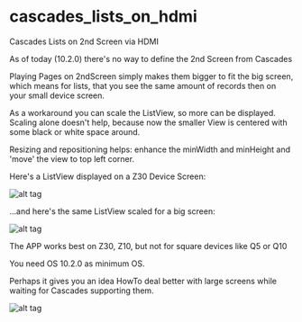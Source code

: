 cascades_lists_on_hdmi
======================

Cascades Lists on 2nd Screen via HDMI

As of today (10.2.0) there's no way to define the 2nd Screen from Cascades

Playing Pages on 2ndScreen simply makes them bigger to fit the big screen, which means for lists, that you see the same amount of records then on your small device screen.

As a workaround you can scale the ListView, so more can be displayed.
Scaling alone doesn't help, because now the smaller View is centered with some black or white space around.

Resizing and repositioning helps: enhance the minWidth and minHeight and 'move' the view to top left corner.

Here's a ListView displayed on a Z30 Device Screen:

![alt tag](https://raw.github.com/ekke/cascades_lists_on_hdmi/master/documentation/IMG_00000006.png)

...and here's the same ListView scaled for a big screen:

![alt tag](https://raw.github.com/ekke/cascades_lists_on_hdmi/master/documentation/IMG_00000005.png)

The APP works best on Z30, Z10, but not for square devices like Q5 or Q10

You need OS 10.2.0 as minimum OS.

Perhaps it gives you an idea HowTo deal better with large screens while waiting for Cascades supporting them.

![alt tag](https://raw.github.com/ekke/cascades_lists_on_hdmi/master/documentation/icon.png)
